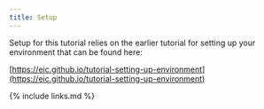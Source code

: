 ```yaml
---
title: Setup
---
```

Setup for this tutorial relies on the earlier tutorial for
setting up your environment that can be found here:

[https://eic.github.io/tutorial-setting-up-environment](https://eic.github.io/tutorial-setting-up-environment)


{% include links.md %}
